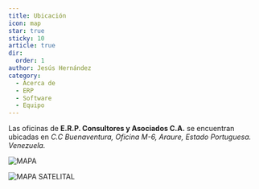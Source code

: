 ```yaml
---
title: Ubicación 
icon: map
star: true
sticky: 10
article: true
dir:
  order: 1
author: Jesús Hernández
category:
  - Acerca de
  - ERP
  - Software
  - Equipo
---
```


Las oficinas de **E.R.P. Consultores y Asociados C.A.** se encuentran ubicadas en *C.C Buenaventura, Oficina M-6, Araure, Estado Portuguesa. Venezuela.* 

![MAPA](/assets/img/map/map1.png)

![MAPA SATELITAL](/assets/img/map/map2.png)

